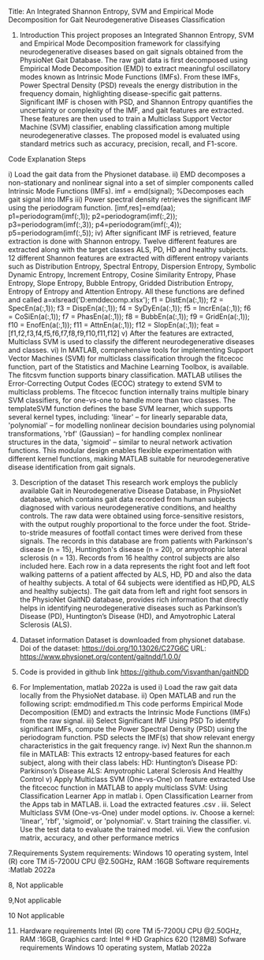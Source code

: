 Title: An Integrated Shannon Entropy, SVM and Empirical Mode Decomposition for Gait Neurodegenerative Diseases Classification
1. Introduction
This project proposes an Integrated Shannon Entropy, SVM and Empirical Mode Decomposition framework for classifying neurodegenerative diseases based on gait signals obtained from the PhysioNet Gait Database. The raw gait data is first decomposed using Empirical Mode Decomposition (EMD) to extract meaningful oscillatory modes known as Intrinsic Mode Functions (IMFs).  From these IMFs, Power Spectral Density (PSD)  reveals the energy distribution in the frequency domain, highlighting disease-specific gait patterns. Significant IMF is chosen with PSD, and Shannon Entropy quantifies the uncertainty or complexity of  the IMF, and gait features are extracted. These features are then used to train a Multiclass Support Vector Machine (SVM) classifier, enabling classification among multiple neurodegenerative classes. The proposed model is evaluated using standard metrics such as accuracy, precision, recall, and F1-score.

Code Explanation Steps

i)	Load the gait data from the Physionet database.
ii)	 EMD decomposes a non-stationary and nonlinear signal into a set of simpler components called Intrinsic Mode Functions (IMFs).
imf = emd(signal);  %Decomposes each gait signal into IMFs
iii)	Power spectral density retrieves the significant IMF using the periodogram function.
[imf,res]=emd(aa);
p1=periodogram(imf(:,1));
p2=periodogram(imf(:,2));
p3=periodogram(imf(:,3));
p4=periodogram(imf(:,4));
p5=periodogram(imf(:,5));
iv)	 After significant IMF is retrieved, feature extraction is done with Shannon entropy.
Twelve different features are extracted along with the target classes ALS, PD, HD and healthy subjects. 12 different Shannon features are extracted with different entropy variants such as Distribution Entropy, Spectral Entropy, Dispersion Entropy, Symbolic Dynamic Entropy, Increment Entropy, Cosine Similarity Entropy, Phase Entropy, Slope Entropy, Bubble Entropy, Gridded Distribution Entropy, Entropy of Entropy and Attention Entropy. All these functions are defined and called
a=xlsread('D:emddecomp.xlsx');
f1 = DistEn(a(:,1));
f2 = SpecEn(a(:,1));
f3 = DispEn(a(:,1));
f4 = SyDyEn(a(:,1));
f5 = IncrEn(a(:,1));
f6 = CoSiEn(a(:,1));
f7 = PhasEn(a(:,1));
f8 = BubbEn(a(:,1));
f9 = GridEn(a(:,1));
f10 = EnofEn(a(:,1));
f11 = AttnEn(a(:,1));
f12 = SlopEn(a(:,1));
feat = [f1,f2,f3,f4,f5,f6,f7,f8,f9,f10,f11,f12]
v)	After the features are extracted, Multiclass SVM is used to classify the different neurodegenerative diseases and classes. 
vi)	In MATLAB,  comprehensive tools for implementing Support Vector Machines (SVM) for multiclass classification through the fitcecoc function, part of the Statistics and Machine Learning Toolbox, is available. The fitcsvm function supports binary classification. MATLAB utilises the Error-Correcting Output Codes (ECOC) strategy to extend SVM to multiclass problems.
The fitcecoc function internally trains multiple binary SVM classifiers, for  one-vs-one  to handle more than two classes. The templateSVM function defines the base SVM learner, which supports several kernel types, including:
'linear' – for linearly separable data,  'polynomial' – for modelling nonlinear decision boundaries using polynomial transformations, 'rbf' (Gaussian) – for handling complex nonlinear structures in the data, 'sigmoid' – similar to neural network activation functions.
This modular design enables flexible experimentation with different kernel functions, making MATLAB suitable for  neurodegenerative disease identification from gait signals.

 3. Description of the dataset
This research work employs the publicly available Gait in Neurodegenerative Disease Database, in PhysioNet  database, which contains gait data recorded from human subjects diagnosed with various neurodegenerative conditions, and healthy controls. The raw data were obtained using force-sensitive resistors, with the output roughly proportional to the force under the foot. Stride-to-stride measures of footfall contact times were derived from these signals. The records in this database are from patients with Parkinson's disease (n = 15), Huntington's disease (n = 20), or amyotrophic lateral sclerosis (n = 13). Records from 16 healthy control subjects are also included here. Each row in a data represents the right foot and left foot walking patterns of a patient affected by ALS, HD, PD and also the data of healthy subjects.
A total of 64 subjects were identified as HD,PD, ALS and healthy subjects). The gait  data from left and right foot sensors in the PhysioNet GaitND database, provides rich information that directly helps in identifying neurodegenerative diseases such as Parkinson’s Disease (PD), Huntington’s Disease (HD), and Amyotrophic Lateral Sclerosis (ALS).

4. Dataset information
Dataset is downloaded from physionet database.
Doi of the dataset: https://doi.org/10.13026/C27G6C
URL: https://www.physionet.org/content/gaitndd/1.0.0/

5. Code is provided in github link
https://github.com/Visvanthan/gaitNDD

6. For Implementation, matlab 2022a is used
i) Load the raw gait data locally from the PhysioNet database.
ii) Open MATLAB and run the following script:
emdmodified.m
This code performs Empirical Mode Decomposition (EMD) and extracts the Intrinsic Mode Functions (IMFs) from the raw signal.
iii) Select Significant IMF Using PSD
To identify significant IMFs, compute the Power Spectral Density (PSD) using the periodogram function.
PSD selects the IMF(s) that show relevant energy characteristics in the gait frequency range.
iv) Next Run the shannon.m file in MATLAB:
This extracts 12 entropy-based features for each subject, along with their class labels:
HD: Huntington’s Disease
PD: Parkinson’s Disease
ALS: Amyotrophic Lateral Sclerosis
And  Healthy Control
v) Apply Multiclass SVM (One-vs-One) on feature extracted 
Use the fitcecoc function in MATLAB to apply multiclass SVM:
Using Classification Learner App in matlab
i.	Open Classification Learner from the Apps tab in MATLAB.
ii.	Load the extracted features .csv .
iii.	Select Multiclass SVM (One-vs-One) under model options.
iv.	Choose a kernel: 'linear', 'rbf', 'sigmoid', or 'polynomial'.
v.	Start training the classifier.
vi.	Use the test data to evaluate the trained model.
vii.	View the confusion matrix, accuracy, and other performance metrics

7.Requirements
System requirements: Windows 10 operating system, Intel (R) core TM i5-7200U CPU @2.50GHz, RAM :16GB 
Software requirements :Matlab 2022a

8, Not applicable

9,Not applicable

10 Not applicable

11. Hardware requirements
 Intel (R) core TM i5-7200U CPU @2.50GHz, RAM :16GB, Graphics card: Intel ® HD Graphics 620 (128MB)
Sofware requirements
Windows 10 operating system, Matlab 2022a

